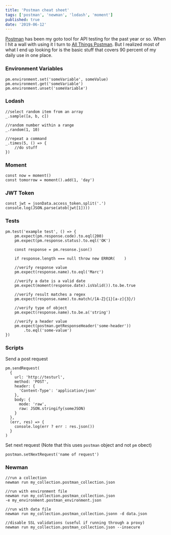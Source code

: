 ```yaml
---
title: 'Postman cheat sheet'
tags: ['postman', 'newman', 'lodash', 'moment']
published: true
date: '2019-06-12'
---
```


[Postman](https://www.getpostman.com/) has been my goto tool for API testing for the past year or so. When
I hit a wall with using it I turn to [All Things Postman](https://github.com/DannyDainton/All-Things-Postman).
But I realized most of what I end up looking for is the basic stuff that covers 90 percent of my
daily use in one place.

### Environment Variables

```
pm.environment.set('someVariable', someValue)
pm.environment.get('someVariable')
pm.environment.unset('someVariable')
```

### Lodash

```
//select random item from an array
_.sample([a, b, c])

//random number within a range
_.random(1, 10)

//repeat a command
_.times(5, () => {
    //do stuff
})
```

### Moment

```
const now = moment()
const tomorrow = moment().add(1, 'day')
```

### JWT Token

```
const jwt = jsonData.access_token.split('.')
console.log(JSON.parse(atob(jwt[1])))
```

### Tests

```
pm.test('example test', () => {
    pm.expect(pm.response.code).to.eql(200)
    pm.expect(pm.response.status).to.eql('OK')

    const response = pm.resonse.json()

    if response.length === null throw new ERROR(    )

    //verify response value
    pm.expect(response.name).to.eql('Marc')

    //verify a date is a valid date
    pm.expect(moment(response.date).isValid()).to.be.true

    //verify result matches a regex
    pm.expect(response.name).to.match(/[A-Z}{1}[a-z]{3}/)

    //verify type of object
    pm.expect(response.name).to.be.a('string')

    //verify a header value
    pm.expect(postman.getResponseHeader('some-header'))
        .to.eql('some-value')
})
```

### Scripts

Send a post request

```
pm.sendRequest(
  {
    url: 'http://testurl',
    method: 'POST',
    header: {
      'Content-Type': 'application/json'
    },
    body: {
      mode: 'raw',
      raw: JSON.stringify(someJSON)
    }
  },
  (err, res) => {
    console.log(err ? err : res.json())
  }
)

```

Set next request (Note that this uses `postman` object and
not `pm` obect)

```
postman.setNextRequest('name of request')
```

### Newman

```
//run a collection
newman run my_collection.postman_collection.json

//run with environment file
newman run my_collection.postman_collection.json
-e my_environment.postman_environment.json

//run with data file
newman run my_collection.postman_collection.jsonn -d data.json

//disable SSL validations (useful if running through a proxy)
newman run my_collection.postman_collection.json --insecure
```
